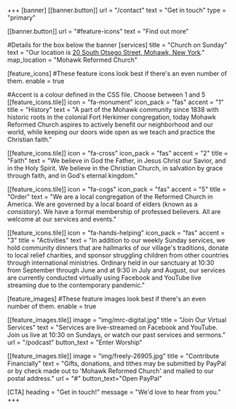+++
[banner]
  [[banner.button]]
      url = "/contact"
      text = "Get in touch"
      type = "primary"

  [[banner.button]]
      url = "#feature-icons"
      text = "Find out more"

#Details for the box below the banner
[services]
  title = "Church on Sunday"
  text = "Our location is [20 South Otsego Street, Mohawk, New York](https://www.openstreetmap.org/way/20093898#map=18/43.01047/-75.00497)."
  map_location = "Mohawk Reformed Church"

[feature_icons]
  #These feature icons look best if there's an even number of them.
  enable = true

  #Accent is a colour defined in the CSS file. Choose between 1 and 5
  [[feature_icons.tile]]
    icon = "fa-monument"
    icon_pack = "fas"
    accent = "1"
    title = "History"
    text = "A part of the Mohawk community since 1838 with historic roots in the colonial Fort Herkimer congregation, today Mohawk Reformed Church aspires to actively benefit our neighborhood and our world, while keeping our doors wide open as we teach and practice the Christian faith."

  [[feature_icons.tile]]
    icon = "fa-cross"
    icon_pack = "fas"
    accent = "2"
    title = "Faith"
    text = "We believe in God the Father, in Jesus Christ our Savior, and in the Holy Spirit. We believe in the Christian Church, in salvation by grace through faith, and in God's eternal kingdom."

  [[feature_icons.tile]]
    icon = "fa-cogs"
    icon_pack = "fas"
    accent = "5"
    title = "Order"
    text = "We are a local congregation of the Reformed Church in America. We are governed by a local board of elders (known as a <em>consistory</em>). We have a formal membership of professed believers. All are welcome at our services and events."

  [[feature_icons.tile]]
    icon = "fa-hands-helping"
    icon_pack = "fas"
    accent = "3"
    title = "Activities"
    text = "In addition to our weekly Sunday services, we hold community dinners that are hallmarks of our village's traditions, donate to local relief charities, and sponsor struggling children from other countries through international ministries. Ordinary held in our sanctuary at 10:30 from September through June and at 9:30 in July and August, our services are currently conducted virtually using Facebook and YouTube live streaming due to the contemporary pandemic."

[feature_images]
#These feature images look best if there's an even number of them.
  enable = true

  [[feature_images.tile]]
    image = "img/mrc-digital.jpg"
    title = "Join Our Virtual Services"
    text = "Services are live-streamed on Facebook and YouTube. Join us live at 10:30 on Sundays, or watch our past services and sermons."
    url = "/podcast"
    button_text = "Enter Worship"

  [[feature_images.tile]]
    image = "img/freely-26905.jpg"
    title = "Contribute Financially"
    text = "Gifts, donations, and tithes may be submitted by PayPal or by check made out to 'Mohawk Reformed Church' and mailed to our postal address."
    url = "#"
    button_text="Open PayPal"

[CTA]
  heading = "Get in touch!"
  message = "We'd love to hear from you."
+++
